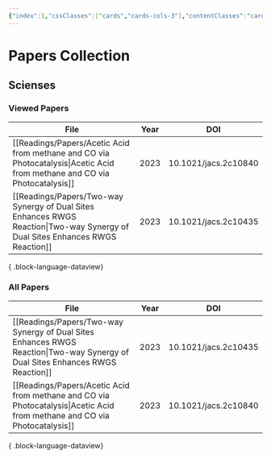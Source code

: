 ```yaml
---
{"index":1,"cssClasses":["cards","cards-cols-3"],"contentClasses":"cards cards-cols-3","cover":"https://cdn.jsdelivr.net/gh/blleng/images/upload/card-cover-1.png","dg-publish":true,"noteIcon":5,"date":"2023-08-25T23:56","update":"2023-08-30T21:24","permalink":"/navigation/readings-collection/","dgPassFrontmatter":true,"created":"2023-08-25T23:56","updated":"2023-08-30T21:24"}
---
```


# Papers Collection

## Scienses
### Viewed Papers
| File                                                                                                                              | Year | DOI                  |
| --------------------------------------------------------------------------------------------------------------------------------- | ---- | -------------------- |
| [[Readings/Papers/Acetic Acid from methane and CO via Photocatalysis\|Acetic Acid from methane and CO via Photocatalysis]]     | 2023 | 10.1021/jacs.2c10840 |
| [[Readings/Papers/Two-way Synergy of Dual Sites Enhances RWGS Reaction\|Two-way Synergy of Dual Sites Enhances RWGS Reaction]] | 2023 | 10.1021/jacs.2c10435 |

{ .block-language-dataview}

### All Papers
| File                                                                                                                              | Year | DOI                  |
| --------------------------------------------------------------------------------------------------------------------------------- | ---- | -------------------- |
| [[Readings/Papers/Two-way Synergy of Dual Sites Enhances RWGS Reaction\|Two-way Synergy of Dual Sites Enhances RWGS Reaction]] | 2023 | 10.1021/jacs.2c10435 |
| [[Readings/Papers/Acetic Acid from methane and CO via Photocatalysis\|Acetic Acid from methane and CO via Photocatalysis]]     | 2023 | 10.1021/jacs.2c10840 |

{ .block-language-dataview}